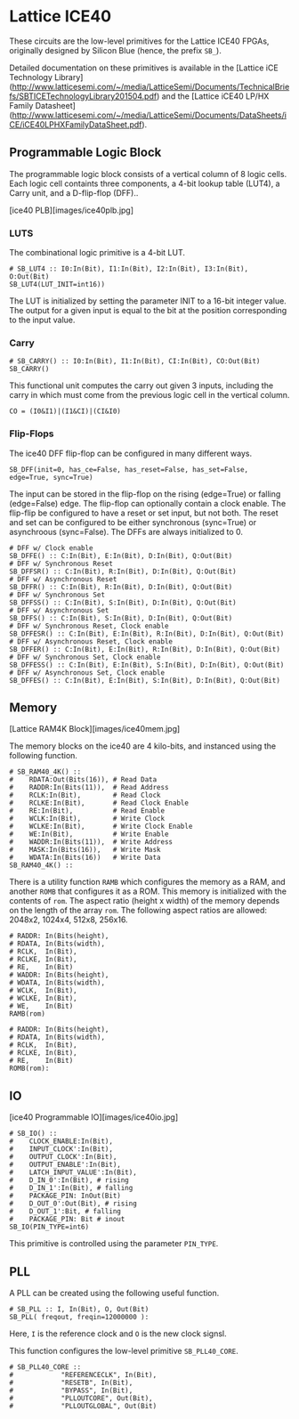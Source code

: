# Lattice ICE40

These circuits are the low-level primitives for the Lattice ICE40 FPGAs,
originally designed by Silicon Blue (hence, the prefix `SB_`).

Detailed documentation on these primitives is available in
the [Lattice iCE Technology Library]
(http://www.latticesemi.com/~/media/LatticeSemi/Documents/TechnicalBriefs/SBTICETechnologyLibrary201504.pdf)
and
the [Lattice iCE40 LP/HX Family Datasheet]
(http://www.latticesemi.com/~/media/LatticeSemi/Documents/DataSheets/iCE/iCE40LPHXFamilyDataSheet.pdf).

## Programmable Logic Block 

The programmable logic block consists of a vertical column of 8 logic cells.
Each logic cell containts three components,
a 4-bit lookup table (LUT4), a Carry unit, and a D-flip-flop (DFF)..

[ice40 PLB][images/ice40plb.jpg]

### LUTS

The combinational logic primitive is a 4-bit LUT.

```
# SB_LUT4 :: I0:In(Bit), I1:In(Bit), I2:In(Bit), I3:In(Bit), O:Out(Bit)
SB_LUT4(LUT_INIT=int16))
```

The LUT is initialized by setting 
the parameter INIT to a 16-bit integer value. 
The output for a given input is equal 
to the bit at the position corresponding to the input value.

### Carry 

```
# SB_CARRY() :: I0:In(Bit), I1:In(Bit), CI:In(Bit), CO:Out(Bit)
SB_CARRY()
```

This functional unit computes the carry out given 3 inputs,
including the carry in which must come from the previous logic cell
in the vertical column.

```
CO = (I0&I1)|(I1&CI)|(CI&I0)
```

### Flip-Flops

The ice40 DFF flip-flop can be configured in many different ways.
```
SB_DFF(init=0, has_ce=False, has_reset=False, has_set=False, edge=True, sync=True)
```
The input can be stored in the flip-flop 
on the rising (edge=True) or falling (edge=False) edge.
The flip-flop can optionally contain a clock enable.
The flip-flip be configured to have a reset or set input,
but not both.
The reset and set can be configured to be either
synchronous (sync=True) or asynchroous (sync=False).
The DFFs are always initialized to 0.

```
# DFF w/ Clock enable
SB_DFFE() :: C:In(Bit), E:In(Bit), D:In(Bit), Q:Out(Bit)
# DFF w/ Synchronous Reset
SB_DFFSR() :: C:In(Bit), R:In(Bit), D:In(Bit), Q:Out(Bit)
# DFF w/ Asynchronous Reset
SB_DFFR() :: C:In(Bit), R:In(Bit), D:In(Bit), Q:Out(Bit)
# DFF w/ Synchronous Set
SB_DFFSS() :: C:In(Bit), S:In(Bit), D:In(Bit), Q:Out(Bit)
# DFF w/ Asynchronous Set
SB_DFFS() :: C:In(Bit), S:In(Bit), D:In(Bit), Q:Out(Bit)
# DFF w/ Synchronous Reset, Clock enable
SB_DFFESR() :: C:In(Bit), E:In(Bit), R:In(Bit), D:In(Bit), Q:Out(Bit)
# DFF w/ Asynchronous Reset, Clock enable
SB_DFFER() :: C:In(Bit), E:In(Bit), R:In(Bit), D:In(Bit), Q:Out(Bit)
# DFF w/ Synchronous Set, Clock enable
SB_DFFESS() :: C:In(Bit), E:In(Bit), S:In(Bit), D:In(Bit), Q:Out(Bit)
# DFF w/ Asynchronous Set, Clock enable
SB_DFFES() :: C:In(Bit), E:In(Bit), S:In(Bit), D:In(Bit), Q:Out(Bit)
```

## Memory 

[Lattice RAM4K Block][images/ice40mem.jpg]

The memory blocks on the ice40 are 4 kilo-bits,
and instanced using the following function.

```
# SB_RAM40_4K() ::
#    RDATA:Out(Bits(16)), # Read Data
#    RADDR:In(Bits(11)),  # Read Address
#    RCLK:In(Bit),        # Read Clock
#    RCLKE:In(Bit),       # Read Clock Enable
#    RE:In(Bit),          # Read Enable
#    WCLK:In(Bit),        # Write Clock
#    WCLKE:In(Bit),       # Write Clock Enable
#    WE:In(Bit),          # Write Enable
#    WADDR:In(Bits(11)),  # Write Address
#    MASK:In(Bits(16)),   # Write Mask
#    WDATA:In(Bits(16))   # Write Data
SB_RAM40_4K() ::
```

There is a utility function `RAMB`
which configures the memory as a RAM,
and another `ROMB` that configures it as a ROM.
This memory is initialized with the contents of `rom`.
The aspect ratio (height x width) of the memory 
depends on the length of the array `rom`.
The following aspect ratios are allowed:
2048x2,
1024x4,
512x8,
256x16.

```
# RADDR: In(Bits(height),
# RDATA, In(Bits(width),
# RCLK,  In(Bit),
# RCLKE, In(Bit),
# RE,    In(Bit)
# WADDR: In(Bits(height),
# WDATA, In(Bits(width),
# WCLK,  In(Bit),
# WCLKE, In(Bit),
# WE,    In(Bit)
RAMB(rom)
```

```
# RADDR: In(Bits(height),
# RDATA, In(Bits(width),
# RCLK,  In(Bit),
# RCLKE, In(Bit),
# RE,    In(Bit)
ROMB(rom):
```


## IO

[ice40 Programmable IO][images/ice40io.jpg]

```
# SB_IO() ::
#    CLOCK_ENABLE:In(Bit),
#    INPUT_CLOCK':In(Bit),
#    OUTPUT_CLOCK':In(Bit),
#    OUTPUT_ENABLE':In(Bit),
#    LATCH_INPUT_VALUE':In(Bit),
#    D_IN_0':In(Bit), # rising
#    D_IN_1':In(Bit), # falling
#    PACKAGE_PIN: InOut(Bit) 
#    D_OUT_0':Out(Bit), # rising
#    D_OUT_1':Bit, # falling
#    PACKAGE_PIN: Bit # inout
SB_IO(PIN_TYPE=int6)
```
This primitive is controlled using the parameter `PIN_TYPE`.

## PLL

A PLL can be created using the following useful function.
```
# SB_PLL :: I, In(Bit), O, Out(Bit)
SB_PLL( freqout, freqin=12000000 ):
```
Here, `I` is the reference clock and `O` is the new clock signsl.

This function configures the low-level primitive `SB_PLL40_CORE`.
```
# SB_PLL40_CORE :: 
#            "REFERENCECLK", In(Bit),
#            "RESETB", In(Bit),
#            "BYPASS", In(Bit),
#            "PLLOUTCORE", Out(Bit),
#            "PLLOUTGLOBAL", Out(Bit)
```
